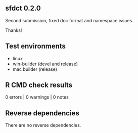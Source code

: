 ## sfdct 0.2.0

Second submission, fixed doc format and namespace issues. 

Thanks! 

## Test environments

* linux
* win-builder (devel and release)
* mac builder (release)

## R CMD check results

0 errors | 0 warnings | 0 notes


## Reverse dependencies

There are no reverse dependencies.



